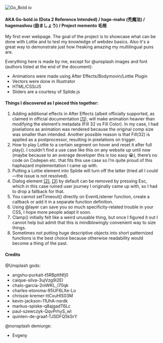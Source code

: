 ![Go_Bold io](https://user-images.githubusercontent.com/106813449/175611867-9fa9283f-b63d-4ecc-b868-890a7c135e2b.png)

#### AKA Go-bold.io (Dota 2 Reference Intended) / hage-maho (禿魔法) / hagemashou (励ましょう) / Project memento 毛根

My first ever webpage. The goal of the project is to showcase what can be done with Lottie and to test my knowledge of webdev basics. Also it's a great way to demonstrate just how freaking amazing my multilingual puns are. 

Everything here is made by me, except for @unsplash images and font (authors listed at the end of the document):

* Animations were made using After Effects/Bodymovin/Lottie Plugin
* Vectors were done in Illustrator
* HTML/CSS/JS
* Sliders are a courtesy of Splide.js


#### Things I discovered as I pieced this together: 

1. Adding additional effects in After Effects (albeit officially supported, as claimed in official documentation [[1]](https://airbnb.io/lottie/#/after-effects)), will make animation heavier than modifying the element’s metadata (Fill 32 vs Fill Color). In my case, I had pixelations as animation was rendered because the original comp size was smaller than intended. Another possible reason is that Fill(32) is applied as a postprocessor, resulting in pixelations on trigger.
2. How to play Lottie to a certain segment on hover and reset it after full play(). I couldn’t find a use case like this on any website up until now (maybe because to an average developer this is too easy :sob:), there’s no code on Codepen etc. that fits this use case so I’m quite proud of this haphazard implementation I came up with. 
3. Putting a Lottie element into Splide will turn off the latter (tried all I could—the issue is not resolved).
4. Dialog element [[2]]([https://developer.mozilla.org/en-US/docs/Web/HTML/Element/dialog), [[3]](https://webkit.org/blog/12209/introducing-the-dialog-element/) by default can be removed by pressing Esc, which in this case ruined user journey I originally came up with, so I had to drop a fallback for that. 
5. You cannot setTimeout() directly on EventListener function, create a callback or add it in a separate function definition.
6. Using @layer can save you so much specificity-related trouble in your CSS, I hope more people adapt it soon.
7. Clamp() initially felt like a weird unusable thing, but once I figured it out I cannot help but admit that this is mindblowingly convenient way to size things. 
8. Sometimes not putting huge descriptive objects into short patternized functions is the best choice because otherwise readability would become a thing of the past. 

#### Credits
  
@Unsplash gods: 
- angshu-purkait-t5RBpttNfj0
- caique-silva-3ujVzg9i2EI
- chalo-garcia-2mWKL_I70qk
- charles-etoroma-95UF6LXe-Lo
- chrissie-kremer-ttCxuHlS03M
- kevin-jackson-11UhA-nsrdk
- markus-spiske-q8ajgadT6Lc
- paul-szewczyk-QqvPrhyS_wI
- quinten-de-graaf-TJSDFQ5kSrY


@nonsplash demiurge:
- Evgeny 
